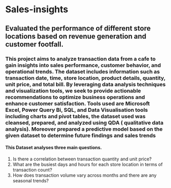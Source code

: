 # Sales-insights
## Evaluated the performance of different store locations based on revenue generation and customer footfall.
### This project aims to analyze transaction data from a cafe to gain insights into sales performance, customer behavior, and operational trends. The dataset includes information such as transaction date, time, store location, product details, quantity, unit price, and total bill. By leveraging data analysis techniques and visualization tools, we seek to provide actionable recommendations to optimize business operations and enhance customer satisfaction. Tools used are Microsoft Excel, Power Query Bi, SQL, and Data Visualisation tools including charts and pivot tables, the dataset used was cleansed, prepared, and analyzed using QDA ( qualitative data analysis). Moreover prepared a predictive model based on the given dataset to determine future findings and sales trends
#### This Dataset analyses three main questions. 
1. Is there a correlation between transaction quantity and unit price?
2. What are the busiest days and hours for each store location in terms of transaction count?
3. How does transaction volume vary across months and there are any seasonal trends?

